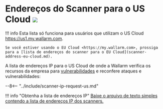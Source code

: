 [file-ips-list]: ../downloads/scanner-ip-addresses-us.txt

# Endereços do Scanner para o US Cloud <a href="../../about-wallarm/subscription-plans/#subscription-plans"><img src="../../images/api-security-tag.svg" style="border: none;"></a>

!!! info
    Esta lista só funciona para usuários que utilizam o US Cloud <https://us1.my.wallarm.com>.
    
    Se você estiver usando o EU Cloud <https://my.wallarm.com>, prossiga para a [lista de endereços do scanner para o EU Cloud](scanner-address-eu-cloud.md).

A lista de endereços IP para o US Cloud de onde a Wallarm verifica os recursos da empresa para [vulnerabilidades](../glossary-en.md#vulnerability) e reconfere ataques e vulnerabilidades:

--8<-- "../include/scanner-ip-request-us.md"

!!! info "Obtenha a lista de endereços IP"
    [Baixe o arquivo de texto simples contendo a lista de endereços IP dos scanners.][file-ips-list]